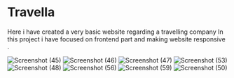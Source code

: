 # Travella
Here i have created a very basic website regarding a travelling company 
In this project i have focused on frontend part and making website responsive .


![Screenshot (45)](https://github.com/Rhythmgulati/Travella/assets/109156350/d1f31db8-d411-47f6-a1d6-c9289d09a457)
![Screenshot (46)](https://github.com/Rhythmgulati/Travella/assets/109156350/eea4dbb0-9c33-415f-a473-c339632ff5bc)
![Screenshot (47)](https://github.com/Rhythmgulati/Travella/assets/109156350/235c93e2-3a07-45f8-aac8-bff1404f8d6b)
![Screenshot (53)](https://github.com/Rhythmgulati/Travella/assets/109156350/cd45b9db-d070-48b1-98b8-5ed1807d6100)
![Screenshot (48)](https://github.com/Rhythmgulati/Travella/assets/109156350/f3438a23-ba39-4bd4-99f4-6cfaba4f38cf)
![Screenshot (56)](https://github.com/Rhythmgulati/Travella/assets/109156350/8444f876-bf1a-455c-ab7c-31978cd70922)
![Screenshot (59)](https://github.com/Rhythmgulati/Travella/assets/109156350/2e1738e8-ff34-4bdd-b303-f9b10f5e9d0b)
![Screenshot (50)](https://github.com/Rhythmgulati/Travella/assets/109156350/86672fee-0ab6-4568-a4d1-657c8572f5a7)
